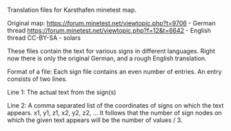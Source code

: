 Translation files for Karsthafen minetest map.

Original map: 
https://forum.minetest.net/viewtopic.php?t=9706 - German thread
https://forum.minetest.net/viewtopic.php?f=12&t=6642 - English thread
CC-BY-SA - solars

These files contain the text for various signs in different languages.
Right now there is only the original German, and a rough English translation.

Format of a file:
Each sign file contains an even number of entries. An entry consists of two 
lines.

Line 1:
The actual text from the sign(s)

Line 2:
A comma separated list of the coordinates of signs on which the text appears.
x1, y1, z1, x2, y2, z2, ...
It follows that the number of sign nodes on which the given text appears will 
be the number of values / 3.
